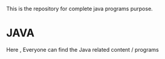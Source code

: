 This is the repository for complete java programs purpose.
# JAVA
Here , Everyone can find the Java related content / programs
